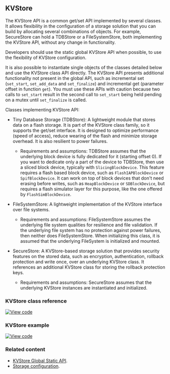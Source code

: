 ## KVStore

The KVStore API is a common get/set API implemented by several classes. It allows flexibility in the configuration of a storage solution that you can build by allocating several combinations of objects. For example, SecureStore can hold a TDBStore or a FileSystemStore, both implementing the KVStore API, without any change in functionality.

Developers should use the static global KVStore API when possible, to use the flexibility of KVStore configuration.

It is also possible to instantiate single objects of the classes detailed below and use the KVStore class API directly. The KVStore API presents additional functionality not present in the global API, such as incremental set (`set_start`, `set_add_data` and `set_finalize`) and incremental get (parameter offset in function `get`). You must use these APIs with caution because two calls to `set_start` result in the second call to `set_start` being held pending on a mutex until `set_finalize` is called.

Classes implementing KVStore API:

- Tiny Database Storage (TDBStore): A lightweight module that stores data on a flash storage. It is part of the KVStore class family, so it supports the get/set interface. It is designed to optimize performance (speed of access), reduce wearing of the flash and minimize storage overhead. It is also resilient to power failures.

   - Requirements and assumptions: TDBStore assumes that the underlying block device is fully dedicated for it (starting offset 0). If you want to dedicate only a part of the device to TDBStore, then use a sliced block device, typically with `SlicingBlockDevice`. This feature requires a flash based block device, such as `FlashIAPBlockDevice` or `SpifBlockDevice`. It can work on top of block devices that don't need erasing before writes, such as `HeapBlockDevice` or `SDBlockDevice`, but requires a flash simulator layer for this purpose, like the one offered by `FlashSimBlockDevice`.

- FileSystemStore: A lightweight implementation of the KVStore interface over file systems.

   - Requirements and assumptions: FileSystemStore assumes the underlying file system qualities for resilience and file validation. If the underlying file system has no protection against power failures, then neither does FileSystemStore. When initializing this class, it is assumed that the underlying FileSystem is initialized and mounted.

- SecureStore: A KVStore-based storage solution that provides security features on the stored data, such as encryption, authentication, rollback protection and write once, over an underlying KVStore class. It references an additional KVStore class for storing the rollback protection keys.

   - Requirements and assumptions: SecureStore assumes that the underlying KVStore instances are instantiated and initialized.

### KVStore class reference

[![View code](https://www.mbed.com/embed/?type=library)](https://os.mbed.com/docs/v5.11/mbed-os-api-doxy/classmbed_1_1_k_v_store.html)

### KVStore example

[![View code](https://www.mbed.com/embed/?url=https://github.com/ARMmbed/mbed-os-example-kvstore)](https://github.com/ARMmbed/mbed-os-example-kvstore/blob/master/main.cpp)

### Related content

- [KVStore Global Static API](static-global-api.html).
- [Storage configuration](../reference/configuration-storage.html).
